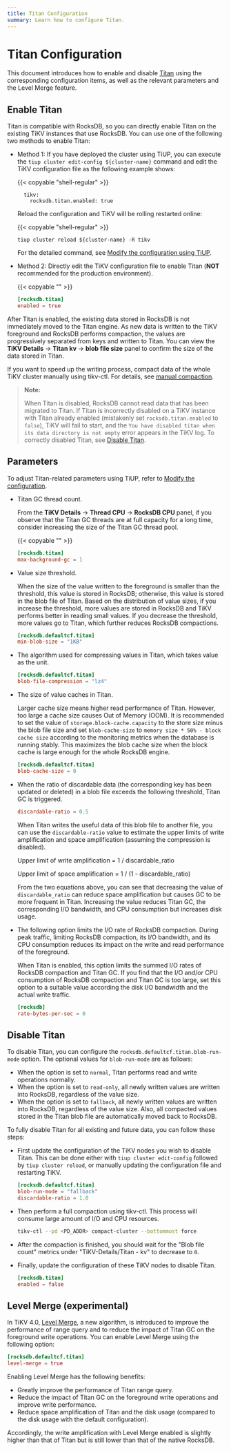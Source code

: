 ```yaml
---
title: Titan Configuration
summary: Learn how to configure Titan.
---
```


# Titan Configuration

This document introduces how to enable and disable [Titan](/storage-engine/titan-overview.md) using the corresponding configuration items, as well as the relevant parameters and the Level Merge feature.

## Enable Titan

Titan is compatible with RocksDB, so you can directly enable Titan on the existing TiKV instances that use RocksDB. You can use one of the following two methods to enable Titan:

+ Method 1: If you have deployed the cluster using TiUP, you can execute the `tiup cluster edit-config ${cluster-name}` command and edit the TiKV configuration file as the following example shows:

    {{< copyable "shell-regular" >}}

    ```shell
      tikv:
        rocksdb.titan.enabled: true
    ```

    Reload the configuration and TiKV will be rolling restarted online:

    {{< copyable "shell-regular" >}}

    ```shell
    tiup cluster reload ${cluster-name} -R tikv
    ```

    For the detailed command, see [Modify the configuration using TiUP](/maintain-tidb-using-tiup.md#modify-the-configuration).

+ Method 2: Directly edit the TiKV configuration file to enable Titan (**NOT** recommended for the production environment).

    {{< copyable "" >}}

    ``` toml
    [rocksdb.titan]
    enabled = true
    ```

After Titan is enabled, the existing data stored in RocksDB is not immediately moved to the Titan engine. As new data is written to the TiKV foreground and RocksDB performs compaction, the values are progressively separated from keys and written to Titan. You can view the **TiKV Details** -> **Titan kv** -> **blob file size** panel to confirm the size of the data stored in Titan.

If you want to speed up the writing process, compact data of the whole TiKV cluster manually using tikv-ctl. For details, see [manual compaction](/tikv-control.md#compact-data-of-the-whole-tikv-cluster-manually).

> **Note:**
>
> When Titan is disabled, RocksDB cannot read data that has been migrated to Titan. If Titan is incorrectly disabled on a TiKV instance with Titan already enabled (mistakenly set `rocksdb.titan.enabled` to `false`), TiKV will fail to start, and the `You have disabled titan when its data directory is not empty` error appears in the TiKV log. To correctly disabled Titan, see [Disable Titan](#disable-titan).

## Parameters

To adjust Titan-related parameters using TiUP, refer to [Modify the configuration](/maintain-tidb-using-tiup.md#modify-the-configuration).

+ Titan GC thread count.

    From the **TiKV Details** -> **Thread CPU** -> **RocksDB CPU** panel, if you observe that the Titan GC threads are at full capacity for a long time, consider increasing the size of the Titan GC thread pool.

    {{< copyable "" >}}

    ```toml
    [rocksdb.titan]
    max-background-gc = 1
    ```

+ Value size threshold.

    When the size of the value written to the foreground is smaller than the threshold, this value is stored in RocksDB; otherwise, this value is stored in the blob file of Titan. Based on the distribution of value sizes, if you increase the threshold, more values are stored in RocksDB and TiKV performs better in reading small values. If you decrease the threshold, more values go to Titan, which further reduces RocksDB compactions.

    ```toml
    [rocksdb.defaultcf.titan]
    min-blob-size = "1KB"
    ```

+ The algorithm used for compressing values in Titan, which takes value as the unit.

    ```toml
    [rocksdb.defaultcf.titan]
    blob-file-compression = "lz4"
    ```

+ The size of value caches in Titan.

    Larger cache size means higher read performance of Titan. However, too large a cache size causes Out of Memory (OOM). It is recommended to set the value of `storage.block-cache.capacity` to the store size minus the blob file size and set `blob-cache-size` to `memory size * 50% - block cache size` according to the monitoring metrics when the database is running stably. This maximizes the blob cache size when the block cache is large enough for the whole RocksDB engine.

    ```toml
    [rocksdb.defaultcf.titan]
    blob-cache-size = 0
    ```

+ When the ratio of discardable data (the corresponding key has been updated or deleted) in a blob file exceeds the following threshold, Titan GC is triggered.

    ```toml
    discardable-ratio = 0.5
    ```

    When Titan writes the useful data of this blob file to another file, you can use the `discardable-ratio` value to estimate the upper limits of write amplification and space amplification (assuming the compression is disabled).

    Upper limit of write amplification = 1 / discardable_ratio

    Upper limit of space amplification = 1 / (1 - discardable_ratio)

    From the two equations above, you can see that decreasing the value of `discardable_ratio` can reduce space amplification but causes GC to be more frequent in Titan. Increasing the value reduces Titan GC, the corresponding I/O bandwidth, and CPU consumption but increases disk usage.

+ The following option limits the I/O rate of RocksDB compaction. During peak traffic, limiting RocksDB compaction, its I/O bandwidth, and its CPU consumption reduces its impact on the write and read performance of the foreground.

    When Titan is enabled, this option limits the summed I/O rates of RocksDB compaction and Titan GC. If you find that the I/O and/or CPU consumption of RocksDB compaction and Titan GC is too large, set this option to a suitable value according the disk I/O bandwidth and the actual write traffic.

    ```toml
    [rocksdb]
    rate-bytes-per-sec = 0
    ```

## Disable Titan

To disable Titan, you can configure the `rocksdb.defaultcf.titan.blob-run-mode` option. The optional values for `blob-run-mode` are as follows:

- When the option is set to `normal`, Titan performs read and write operations normally.
- When the option is set to `read-only`, all newly written values are written into RocksDB, regardless of the value size.
- When the option is set to `fallback`, all newly written values are written into RocksDB, regardless of the value size. Also, all compacted values stored in the Titan blob file are automatically moved back to RocksDB.

To fully disable Titan for all existing and future data, you can follow these steps:

+ First update the configuration of the TiKV nodes you wish to disable Titan. This can be done either with `tiup cluster edit-config` followed by `tiup cluster reload`, or manually updating the configuration file and restarting TiKV.

    ```toml
    [rocksdb.defaultcf.titan]
    blob-run-mode = "fallback"
    discardable-ratio = 1.0
    ```

+ Then perform a full compaction using tikv-ctl. This process will consume large amount of I/O and CPU resources.

    ```bash
    tikv-ctl --pd <PD_ADDR> compact-cluster --bottommost force
    ```

+ After the compaction is finished, you should wait for the "Blob file count" metrics under "TiKV-Details/Titan - kv" to decrease to `0`.

+ Finally, update the configuration of these TiKV nodes to disable Titan.

    ```toml
    [rocksdb.titan]
    enabled = false
    ```

## Level Merge (experimental)

In TiKV 4.0, [Level Merge](/storage-engine/titan-overview.md#level-merge), a new algorithm, is introduced to improve the performance of range query and to reduce the impact of Titan GC on the foreground write operations. You can enable Level Merge using the following option:

```toml
[rocksdb.defaultcf.titan]
level-merge = true
```

Enabling Level Merge has the following benefits:

- Greatly improve the performance of Titan range query.
- Reduce the impact of Titan GC on the foreground write operations and improve write performance.
- Reduce space amplification of Titan and the disk usage (compared to the disk usage with the default configuration).

Accordingly, the write amplification with Level Merge enabled is slightly higher than that of Titan but is still lower than that of the native RocksDB.
